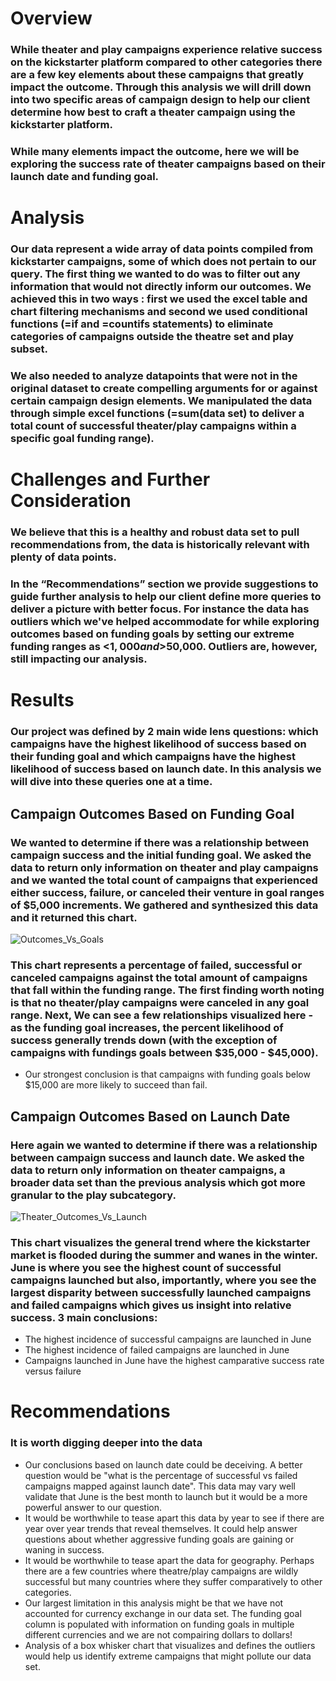# Overview
### While theater and play campaigns experience relative success on the kickstarter platform compared to other categories there are a few key elements about these campaigns that greatly impact the outcome. Through this analysis we will drill down into two specific areas of campaign design to help our client determine how best to craft a theater campaign using the kickstarter platform.
### While many elements impact the outcome, here we will be exploring the success rate of theater campaigns based on their launch date and funding goal.
# Analysis
### Our data represent a wide array of data points compiled from kickstarter campaigns, some of which does not pertain to our query. The first thing we wanted to do was to filter out any information that would not directly inform our outcomes. We achieved this in two ways : first we used the excel table and chart filtering mechanisms and second we used conditional functions (=if and =countifs statements) to eliminate categories of campaigns outside the theatre set and play subset.
### We also needed to analyze datapoints that were not in the original dataset to create compelling arguments for or against certain campaign design elements. We manipulated the data through simple excel functions (=sum(data set) to deliver a total count of successful theater/play campaigns within a specific goal funding range).
# Challenges and Further Consideration
### We believe that this is a healthy and robust data set to pull recommendations from, the data is historically relevant with plenty of data points.
### In the “Recommendations” section we provide suggestions to guide further analysis to help our client define more queries to deliver a picture with better focus. For instance the data has outliers which we've helped accommodate for while exploring outcomes based on funding goals by setting our extreme funding ranges as <$1,000 and >$50,000. Outliers are, however, still impacting our analysis. 
# Results
### Our project was defined by 2 main wide lens questions: which campaigns have the highest likelihood of success based on their funding goal and which campaigns have the highest likelihood of success based on launch date. In this analysis we will dive into these queries one at a time.
## Campaign Outcomes Based on Funding Goal
### We wanted to determine if there was a relationship between campaign success and the initial funding goal. We asked the data to return only information on theater and play campaigns and we wanted the total count of campaigns that experienced either success, failure, or canceled their venture in goal ranges of $5,000 increments. We gathered and synthesized this data and it returned this chart.
![Outcomes_Vs_Goals](https://user-images.githubusercontent.com/107326987/174421850-46db95c4-0a97-4a07-a108-a04e8c3ee36d.png)
### This chart represents a percentage of failed, successful or canceled campaigns against the total amount of campaigns that fall within the funding range. The first finding worth noting is that no theater/play campaigns were canceled in any goal range. Next, We can see a few relationships visualized here - as the funding goal increases, the percent likelihood of success generally trends down (with the exception of campaigns with fundings goals between $35,000 - $45,000). 
- Our strongest conclusion is that campaigns with funding goals below $15,000 are more likely to succeed than fail. 
## Campaign Outcomes Based on Launch Date
### Here again we wanted to determine if there was a relationship between campaign success and launch date. We asked the data to return only information on theater campaigns, a broader data set than the previous analysis which got more granular to the play subcategory. 
![Theater_Outcomes_Vs_Launch](https://user-images.githubusercontent.com/107326987/174421879-efefb84e-b3b3-4d34-8586-1e70ad5bc9a1.png)
### This chart visualizes the general trend where the kickstarter market is flooded during the summer and wanes in the winter. June is where you see the highest count of successful campaigns launched but also, importantly, where you see the largest disparity between successfully launched campaigns and failed campaigns which gives us insight into relative success. 3 main conclusions:
- The highest incidence of successful campaigns are launched in June
- The highest incidence of failed campaigns are launched in June
- Campaigns launched in June have the highest camparative success rate versus failure
# Recommendations
### It is worth digging deeper into the data 
- Our conclusions based on launch date could be deceiving. A better question would be "what is the percentage of successful vs failed campaigns mapped against launch date". This data may vary well validate that June is the best month to launch but it would be a more powerful answer to our question.
- It would be worthwhile to tease apart this data by year to see if there are year over year trends that reveal themselves. It could help answer questions about whether aggressive funding goals are gaining or waning in success.
- It would be worthwhile to tease apart the data for geography. Perhaps there are a few countries where theatre/play campaigns are wildly successful but many countries where they suffer comparatively to other categories.
- Our largest limitation in this analysis might be that we have not accounted for currency exchange in our data set. The funding goal column is populated with information on funding goals in multiple different currencies and we are not compairing dollars to dollars!
- Analysis of a box whisker chart that visualizes and defines the outliers would help us identify extreme campaigns that might pollute our data set. 





